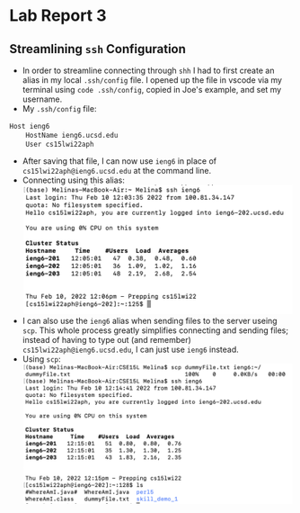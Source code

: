 # Lab Report 3

## Streamlining `ssh` Configuration
- In order to streamline connecting through `shh` I had to first create an alias in my local `.ssh/config` file. I opened up the file in vscode via my terminal using `code .ssh/config`, copied in Joe's example, and set my username.
- My `.ssh/config` file:
```
Host ieng6
    HostName ieng6.ucsd.edu
    User cs15lwi22aph
```

- After saving that file, I can now use `ieng6` in place of `cs15lwi22aph@ieng6.ucsd.edu` at the command line.
- Connecting using this alias:
![Image](wk6ssh.png)
- I can also use the `ieng6` alias when sending files to the server useing `scp`. This whole process greatly simplifies connecting and sending files; instead of having to type out (and remember) `cs15lwi22aph@ieng6.ucsd.edu`, I can just use `ieng6` instead.
- Using `scp`:
![Image](wk6scp.png)
